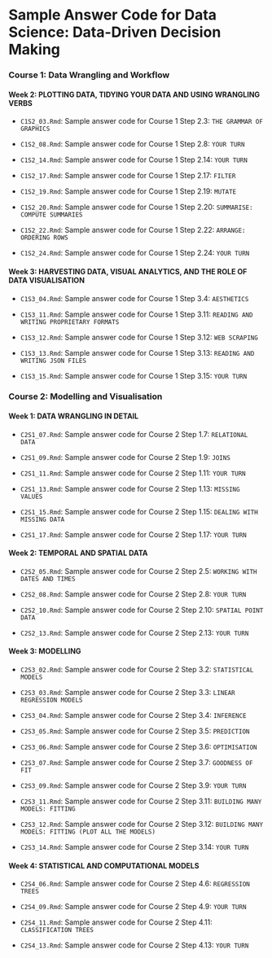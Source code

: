 
Sample Answer Code for Data Science: Data-Driven Decision Making
================================================================

### Course 1: Data Wrangling and Workflow

#### Week 2: PLOTTING DATA, TIDYING YOUR DATA AND USING WRANGLING VERBS

-   `C1S2_03.Rmd`: Sample answer code for Course 1 Step 2.3: `THE GRAMMAR OF GRAPHICS`

-   `C1S2_08.Rmd`: Sample answer code for Course 1 Step 2.8: `YOUR TURN`

-   `C1S2_14.Rmd`: Sample answer code for Course 1 Step 2.14: `YOUR TURN`

-   `C1S2_17.Rmd`: Sample answer code for Course 1 Step 2.17: `FILTER`

-   `C1S2_19.Rmd`: Sample answer code for Course 1 Step 2.19: `MUTATE`

-   `C1S2_20.Rmd`: Sample answer code for Course 1 Step 2.20: `SUMMARISE: COMPUTE SUMMARIES`

-   `C1S2_22.Rmd`: Sample answer code for Course 1 Step 2.22: `ARRANGE: ORDERING ROWS`

-   `C1S2_24.Rmd`: Sample answer code for Course 1 Step 2.24: `YOUR TURN`

#### Week 3: HARVESTING DATA, VISUAL ANALYTICS, AND THE ROLE OF DATA VISUALISATION

-   `C1S3_04.Rmd`: Sample answer code for Course 1 Step 3.4: `AESTHETICS`

-   `C1S3_11.Rmd`: Sample answer code for Course 1 Step 3.11: `READING AND WRITING PROPRIETARY FORMATS`

-   `C1S3_12.Rmd`: Sample answer code for Course 1 Step 3.12: `WEB SCRAPING`

-   `C1S3_13.Rmd`: Sample answer code for Course 1 Step 3.13: `READING AND WRITING JSON FILES`

-   `C1S3_15.Rmd`: Sample answer code for Course 1 Step 3.15: `YOUR TURN`

### Course 2: Modelling and Visualisation

#### Week 1: DATA WRANGLING IN DETAIL

-   `C2S1_07.Rmd`: Sample answer code for Course 2 Step 1.7: `RELATIONAL DATA`

-   `C2S1_09.Rmd`: Sample answer code for Course 2 Step 1.9: `JOINS`

-   `C2S1_11.Rmd`: Sample answer code for Course 2 Step 1.11: `YOUR TURN`

-   `C2S1_13.Rmd`: Sample answer code for Course 2 Step 1.13: `MISSING VALUES`

-   `C2S1_15.Rmd`: Sample answer code for Course 2 Step 1.15: `DEALING WITH MISSING DATA`

-   `C2S1_17.Rmd`: Sample answer code for Course 2 Step 1.17: `YOUR TURN`

#### Week 2: TEMPORAL AND SPATIAL DATA

-   `C2S2_05.Rmd`: Sample answer code for Course 2 Step 2.5: `WORKING WITH DATES AND TIMES`

-   `C2S2_08.Rmd`: Sample answer code for Course 2 Step 2.8: `YOUR TURN`

-   `C2S2_10.Rmd`: Sample answer code for Course 2 Step 2.10: `SPATIAL POINT DATA`

-   `C2S2_13.Rmd`: Sample answer code for Course 2 Step 2.13: `YOUR TURN`

#### Week 3: MODELLING

-   `C2S3_02.Rmd`: Sample answer code for Course 2 Step 3.2: `STATISTICAL MODELS`

-   `C2S3_03.Rmd`: Sample answer code for Course 2 Step 3.3: `LINEAR REGRESSION MODELS`

-   `C2S3_04.Rmd`: Sample answer code for Course 2 Step 3.4: `INFERENCE`

-   `C2S3_05.Rmd`: Sample answer code for Course 2 Step 3.5: `PREDICTION`

-   `C2S3_06.Rmd`: Sample answer code for Course 2 Step 3.6: `OPTIMISATION`

-   `C2S3_07.Rmd`: Sample answer code for Course 2 Step 3.7: `GOODNESS OF FIT`

-   `C2S3_09.Rmd`: Sample answer code for Course 2 Step 3.9: `YOUR TURN`

-   `C2S3_11.Rmd`: Sample answer code for Course 2 Step 3.11: `BUILDING MANY MODELS: FITTING`

-   `C2S3_12.Rmd`: Sample answer code for Course 2 Step 3.12: `BUILDING MANY MODELS: FITTING (PLOT ALL THE MODELS)`

-   `C2S3_14.Rmd`: Sample answer code for Course 2 Step 3.14: `YOUR TURN`

#### Week 4: STATISTICAL AND COMPUTATIONAL MODELS

-   `C2S4_06.Rmd`: Sample answer code for Course 2 Step 4.6: `REGRESSION TREES`

-   `C2S4_09.Rmd`: Sample answer code for Course 2 Step 4.9: `YOUR TURN`

-   `C2S4_11.Rmd`: Sample answer code for Course 2 Step 4.11: `CLASSIFICATION TREES`

-   `C2S4_13.Rmd`: Sample answer code for Course 2 Step 4.13: `YOUR TURN`
